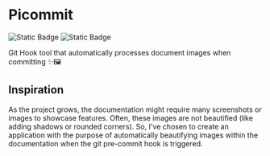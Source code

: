 <p>

# Picommit

![Static Badge](https://img.shields.io/badge/Node-16-%232e2e2e?style=flat-square&labelColor=%231e1e1e)
![Static Badge](https://img.shields.io/badge/License-MIT-%232e2e2e?style=flat-square&labelColor=%231e1e1e)

Git Hook tool that automatically processes document images when committing ✨🖼️

</p>

## Inspiration

As the project grows, the documentation might require many screenshots or images to showcase features. Often, these images are not beautified (like adding shadows or rounded corners). So, I've chosen to create an application with the purpose of automatically beautifying images within the documentation when the git pre-commit hook is triggered.

<!--

## Getting started

1. Install `husky` and auto-init

```bash
npx husky-init && npm install
```

2. Install `picommit`

```bash
npm install picommit
```

3. Add picommit to `pre-commit` hook

```bash
npx husky add .husky/pre-commit 'npx picommit'
```

## Contributing

Contributions to the project are welcome! If you find a bug or have an idea for a new feature, please submit an issue or pull request.

## License

[MIT](/LICENSE) License © 2023-Present [leyoonafr](https://github.com/codeacme17)

